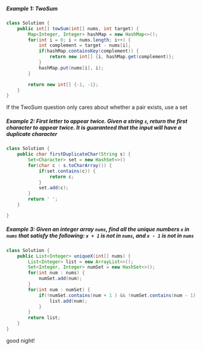 ##### Example 1: TwoSum
```java
class Solution {
	public int[] towSum(int[] nums, int target) {
		Map<Integer, Integer> hashMap = new HashMap<>();
		for(int i = 0; i < nums.length; i++) {
			int complement = target - nums[i];
			if(hashMap.containsKey(complement)) {
				return new int[] {i, hashMap.get(complement)};
			}
			hashMap.put(nums[i], i);
		}

		return new int[] {-1, -1};
	} 
}
```

If the TwoSum question only cares about whether a pair exists, use a set
##### Example 2: First letter to appear twice. Given a string `s`, return the first character to appear twice. It is guaranteed that the input will have a duplicate character
```java
class Solution {
	public char firstDuplicateChar(String s) {
		Set<Character> set = new HashSet<>()
		for(char c : s.toCharArray()) {
			if(set.contains(c)) {
				return c;
			}
			set.add(c);
		}
		return ' ';
	}

} 
```
##### Example 3: Given an integer array `nums`, find all the unique numbers `x` in `nums` that satisfy the following: `x + 1` is not in `nums`, and `x - 1` is not in `nums`
```java
class Solution {
	public List<Integer> uniqueX(int[] nums) {
		List<Integer> list = new ArrayList<>();
		Set<Integer, Integer> numSet = new HashSet<>();
		for(int num : nums) { 
			numSet.add(num);
		}
		for(int num : numSet) {
			if(!numSet.contains(num + 1 ) && !numSet.contains(num - 1)) {
				list.add(num);
			}
		}
		return list;
	}
}
```
good night!